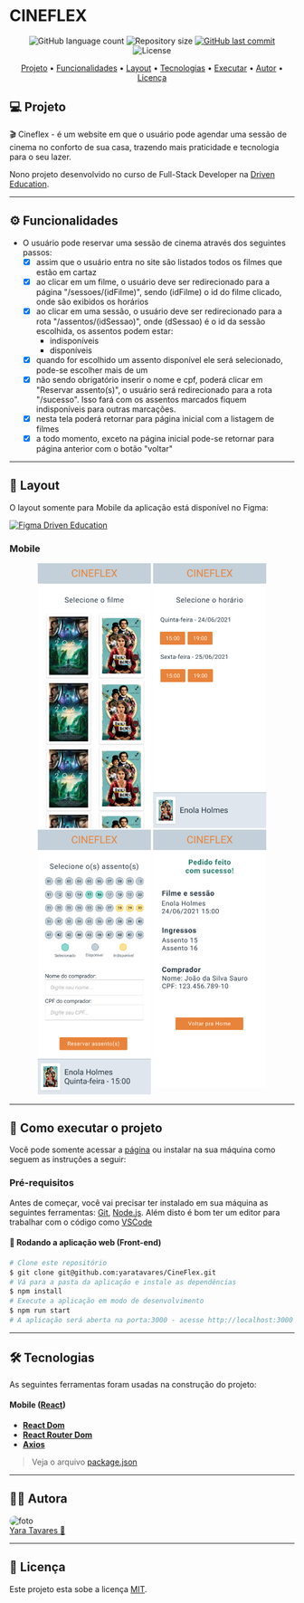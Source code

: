 # CINEFLEX

<p align="center">
  <img alt="GitHub language count" src="https://img.shields.io/github/languages/count/yaratavares/Cineflex?color=%2304D361">
  <img alt="Repository size" src="https://img.shields.io/github/repo-size/yaratavares/cineflex">
  <a href="https://github.com/yaratavares/CineFlex/commits/main">
    <img alt="GitHub last commit" src="https://img.shields.io/github/last-commit/yaratavares/Cineflex">
  </a>
   <img alt="License" src="https://img.shields.io/badge/license-MIT-brightgreen"></p>

<p align="center">
 <a href="#-sobre-o-projeto">Projeto</a> •
 <a href="#-funcionalidades">Funcionalidades</a> •
 <a href="#-layout">Layout</a> • 
 <a href="#-tecnologias">Tecnologias</a> • 
  <a href="#-executar">Executar</a> • 
 <a href="#-autor">Autor</a> • 
 <a href="#user-content--licença">Licença</a>
</p>

## 💻 Projeto

🎬 Cineflex - é um website em que o usuário pode agendar uma sessão de cinema no conforto de sua casa, trazendo mais praticidade e tecnologia para o seu lazer.

Nono projeto desenvolvido no curso de Full-Stack Developer na [Driven Education](https://www.driven.com.br/).

---

## ⚙️ Funcionalidades

- O usuário pode reservar uma sessão de cinema através dos seguintes passos:
  - [x] assim que o usuário entra no site são listados todos os filmes que estão em cartaz
  - [x] ao clicar em um filme, o usuário deve ser redirecionado para a página "/sessoes/(idFilme)", sendo (idFilme) o id do filme clicado, onde são exibidos os horários
  - [x] ao clicar em uma sessão, o usuário deve ser redirecionado para a rota "/assentos/(idSessao)", onde (dSessao) é o id da sessão escolhida, os assentos podem estar:
      - indisponíveis
      - disponíveis
  - [x] quando for escolhido um assento disponível ele será selecionado, pode-se escolher mais de um
  - [x] não sendo obrigatório inserir o nome e cpf, poderá clicar em "Reservar assento(s)", o usuário será redirecionado para a rota "/sucesso". Isso fará com os assentos marcados fiquem indisponíveis para outras marcações.
  - [x] nesta tela poderá retornar para página inicial com a listagem de filmes
  - [x] a todo momento, exceto na página inicial pode-se retornar para página anterior com o botão "voltar"

---

## 🎨 Layout

O layout somente para Mobile da aplicação está disponível no Figma:

<a href="https://www.figma.com/file/rc7ZTYfLZg9zpGahWB1aXb/Cineflex?node-id=3%3A4">
<img alt="Figma Driven Education" src="https://img.shields.io/badge/Acessar%20Layout%20-Figma-%2304D361">
</a>

### Mobile

<p align="center">
  <img alt="Cineflex" title="#Cineflex" src="./src/img/tela1.jpg" width="200px">
  <img alt="Cineflex" title="#Cineflex" src="./src/img/tela2.jpg" width="200px">
  <img alt="Cineflex" title="#Cineflex" src="./src/img/tela3.jpg" width="200px">
 <img alt="Cineflex" title="#Cineflex" src="./src/img/tela4.jpg" width="200px" style="vertical-align: top">
</p>

---

## 🚀 Como executar o projeto

Você pode somente acessar a [página](https://cine-flex-6mjztqmkd-yaratavares.vercel.app/) ou instalar na sua máquina como seguem as instruções a seguir:

### Pré-requisitos

Antes de começar, você vai precisar ter instalado em sua máquina as seguintes ferramentas:
[Git](https://git-scm.com), [Node.js](https://nodejs.org/en/).
Além disto é bom ter um editor para trabalhar com o código como [VSCode](https://code.visualstudio.com/)

#### 🧭 Rodando a aplicação web (Front-end)

```bash
# Clone este repositório
$ git clone git@github.com:yaratavares/CineFlex.git
# Vá para a pasta da aplicação e instale as dependências
$ npm install
# Execute a aplicação em modo de desenvolvimento
$ npm run start
# A aplicação será aberta na porta:3000 - acesse http://localhost:3000
```
---

## 🛠 Tecnologias

As seguintes ferramentas foram usadas na construção do projeto:

#### **Mobile** ([React](https://reactjs.org/))

- **[React Dom](https://www.npmjs.com/package/react-dom)**
- **[React Router Dom](https://github.com/ReactTraining/react-router/tree/master/packages/react-router-dom)**
- **[Axios](https://github.com/axios/axios)**

> Veja o arquivo [package.json](https://github.com/yaratavares/CineFlex/package.json)

---

## 🧜‍♀️ Autora

<a>
 <img style="border-radius: 50px;" src="https://avatars.githubusercontent.com/u/91642311?v=4" width="100px;" alt="foto"/>
 <br />
 <a href="https://www.linkedin.com/in/yaracristinatavares/" title="name">Yara Tavares 🚀</a>
 <br />
</a>
  
---

## 📝 Licença

Este projeto esta sobe a licença [MIT](./LICENSE).
